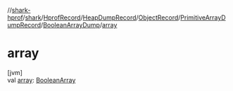 //[shark-hprof](../../../../../../../index.md)/[shark](../../../../../index.md)/[HprofRecord](../../../../index.md)/[HeapDumpRecord](../../../index.md)/[ObjectRecord](../../index.md)/[PrimitiveArrayDumpRecord](../index.md)/[BooleanArrayDump](index.md)/[array](array.md)

# array

[jvm]\
val [array](array.md): [BooleanArray](https://kotlinlang.org/api/latest/jvm/stdlib/kotlin/-boolean-array/index.html)
